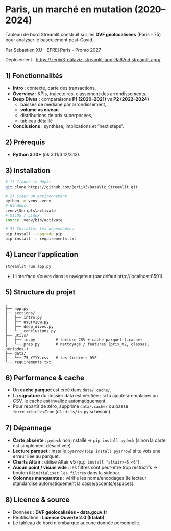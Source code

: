 # Paris, un marché en mutation (2020–2024)

Tableau de bord Streamlit construit sur les **DVF géolocalisées** (Paris - 75) pour analyser le basculement post-Covid.

Par Sébastien XU - EFREI Paris - Promo 2027

Déploiement : https://zeriix3-dataviz-streamlit-app-9a67nd.streamlit.app/

## 1) Fonctionnalités

- **Intro** : contexte, carte des transactions.
- **Overview** : KPIs, trajectoires, classement des arrondissements.
- **Deep Dives** : comparaisons **P1 (2020–2021)** vs **P2 (2022–2024)**
  - baisses de médiane par arrondissement,
  - **volume vs niveau** 
  - distributions de prix superposées,
  - tableau détaillé
- **Conclusions** : synthèse, implications et “next steps”.

## 2) Prérequis

- **Python 3.10+** (ok 3.11/3.12/3.13).

## 3) Installation

```bash
# 1) Cloner le dépôt
git clone https://github.com/ZeriiX3/DataViz_Streamlit.git

# 2) Créer un environnement
python -m venv .venv
# Windows
.venv\Scripts\activate
# macOS / Linux
source .venv/bin/activate

# 3) Installer les dépendances
pip install --upgrade pip
pip install -r requirements.txt
```

## 4) Lancer l’application

```bash
streamlit run app.py
```

- L’interface s’ouvre dans le navigateur (par défaut http://localhost:8501).

## 5) Structure du projet

```
.
├── app.py
├── sections/
│   ├── intro.py
│   ├── overview.py
│   ├── deep_dives.py
│   └── conclusions.py
├── utils/
│   ├── io.py         # lecture CSV + cache parquet (.cache)
│   └── prep.py       # nettoyage / features (prix_m2, classes, périodes…)
├── data/
│   └── 75_YYYY.csv   # les fichiers DVF
└── requirements.txt
```

## 6) Performance & cache

- Un **cache parquet** est créé dans `data/.cache/`.
- La **signature** du dossier data est vérifiée : si tu ajoutes/remplaces un CSV, le cache est invalidé automatiquement.
- Pour repartir de zéro, supprime `data/.cache/` ou passe `force_rebuild=True` (cf. `utils/io.py` si besoin).

## 7) Dépannage

- **Carte absente** : `pydeck` non installé → `pip install pydeck` (sinon la carte est simplement désactivée).
- **Lecture parquet** : installe `pyarrow` (`pip install pyarrow`) si tu vois une erreur liée au parquet.
- **Charts Altair** : utilise Altair **v5** (`pip install "altair>=5,<6"`).
- **Aucun point / visuel vide** : les filtres sont peut-être trop restrictifs -> bouton `Réinitialiser les filtres` dans la sidebar.
- **Colonnes manquantes** : vérifie les noms/encodages (le lecteur standardise automatiquement la casse/accents/espaces).

## 8) Licence & source

- Données : **DVF géolocalisées – data.gouv.fr**
- Réutilisation : **Licence Ouverte 2.0 (Etalab)**
- Le tableau de bord n'embarque aucune donnée personnelle.
